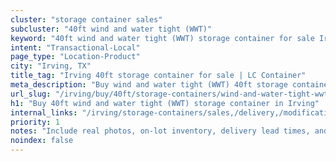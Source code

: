 ```yaml
---
cluster: "storage container sales"
subcluster: "40ft wind and water tight (WWT)"
keyword: "40ft wind and water tight (WWT) storage container for sale Irving, TX"
intent: "Transactional-Local"
page_type: "Location-Product"
city: "Irving, TX"
title_tag: "Irving 40ft storage container for sale | LC Container"
meta_description: "Buy wind and water tight (WWT) 40ft storage container sale with local delivery in Irving, TX. LC Container — local Since 2003. Request a fast quote today."
url_slug: "/irving/buy/40ft/storage-containers/wind-and-water-tight-wwt"
h1: "Buy 40ft wind and water tight (WWT) storage container in Irving"
internal_links: "/irving/storage-containers/sales,/delivery,/modifications"
priority: 1
notes: "Include real photos, on-lot inventory, delivery lead times, and financing info."
noindex: false
---
```


<!-- TODO: Add unique city/inventory copy, images, and internal links here. -->
